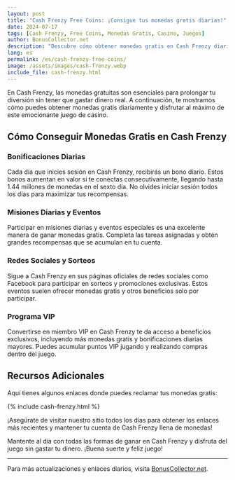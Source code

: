 ```yaml
---
layout: post
title: "Cash Frenzy Free Coins: ¡Consigue tus monedas gratis diarias!"
date: 2024-07-17
tags: [Cash Frenzy, Free Coins, Monedas Gratis, Casino, Juegos]
author: BonusCollector.net
description: "Descubre cómo obtener monedas gratis en Cash Frenzy diariamente y mantén el juego sin gastar tu dinero."
lang: es
permalink: /es/cash-frenzy-free-coins/
image: /assets/images/cash-frenzy.webp
include_file: cash-frenzy.html
---
```


En Cash Frenzy, las monedas gratuitas son esenciales para prolongar tu diversión sin tener que gastar dinero real. A continuación, te mostramos cómo puedes obtener monedas gratis diariamente y disfrutar al máximo de este emocionante juego de casino.

## Cómo Conseguir Monedas Gratis en Cash Frenzy

### Bonificaciones Diarias

Cada día que inicies sesión en Cash Frenzy, recibirás un bono diario. Estos bonos aumentan en valor si te conectas consecutivamente, llegando hasta 1.44 millones de monedas en el sexto día. No olvides iniciar sesión todos los días para maximizar tus recompensas.

### Misiones Diarias y Eventos

Participar en misiones diarias y eventos especiales es una excelente manera de ganar monedas gratis. Completa las tareas asignadas y obtén grandes recompensas que se acumulan en tu cuenta.

### Redes Sociales y Sorteos

Sigue a Cash Frenzy en sus páginas oficiales de redes sociales como Facebook para participar en sorteos y promociones exclusivas. Estos eventos suelen ofrecer monedas gratis y otros beneficios solo por participar.

### Programa VIP

Convertirse en miembro VIP en Cash Frenzy te da acceso a beneficios exclusivos, incluyendo más monedas gratis y bonificaciones diarias mayores. Puedes acumular puntos VIP jugando y realizando compras dentro del juego.

## Recursos Adicionales

Aquí tienes algunos enlaces donde puedes reclamar tus monedas gratis:

{% include cash-frenzy.html %}

¡Asegúrate de visitar nuestro sitio todos los días para obtener los enlaces más recientes y mantener tu cuenta de Cash Frenzy llena de monedas!

Mantente al día con todas las formas de ganar en Cash Frenzy y disfruta del juego sin gastar tu dinero. ¡Buena suerte y feliz juego!

---
Para más actualizaciones y enlaces diarios, visita [BonusCollector.net](https://bonuscollector.net).
